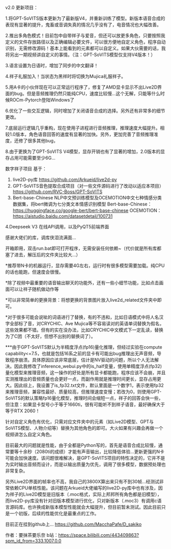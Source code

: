 v2.0 更新项目：

1.将GPT-SoVITS版本更新为了最新版V4，并重新训练了模型。新版本语音合成的表现有显著的提升，鬼畜或音调失真的情况几乎没有了，电音情况也大幅改善。

2.推出多角色模式！目前包中自带祥子与爱音，但还可以放更多角色，只要按照我定义的文件存放路径以及正确编辑必要文件，可以很方便地自定义角色，程序自动识别，无需修改源码！基本上能看到的元素都可以自定义。如果大伙需要的话，我将另出一期视频讲自定义的事情。（注：GPT-SoVITS模型仅支持V4版本！）

3.语言设置为日语时，增加了同步的中文翻译！

4.祥子礼服加入！当状态为黑祥时将切换为Mujica礼服祥子。

5.用A卡的小伙伴现在可以正常运行程序了，修复了AMD显卡显示不出Live2D界面的bug。但是音频推理仍然只能纯CPU，速度比较慢...这个无解，只能等什么时候ROCm-Pytorch登陆Windows了

6.优化了一些交互逻辑，同时增加了关闭语音合成的选择。另外还有非常多的细节更改。

7.底层运行逻辑几乎重构，现在使用子进程进行音频推理，推理速度大幅提升。相较1.0版本，角色语音回答的速度有显著的加快。另外，更加完善了音频推理准度，还修了很多其他bug，

8.由于更换为了GPT-SoVITS V4模型，显存开销也有了显著的增加，2.0版本的显存占用可能需要至少6G...


数字祥子项目
基于：
1. live2D-py库	https://github.com/Arkueid/live2d-py
2. GPT-SoVITS音色提取合成项目（对一些文件源码进行了改动以适应本项目）	https://github.com/RVC-Boss/GPT-SoVITS
3. Bert-base-Chinese NLP中文预训练模型及OCEMOTION中文七种情感分类数据集，将bert微调为七分类文本情感识别模型
	Bert-base-Chinese：https://huggingface.co/google-bert/bert-base-chinese 	OCEMOTION：https://aistudio.baidu.com/datasetdetail/100731

4.Deepseek V3 在线API调用，以及PyQT5前端界面

感谢大佬们的库，调库侠泪流满面...

开箱即用，双击run.bat即可打开程序，无需安装任何依赖~（代价就是所有库都塞了进去，解压后的文件夹比较大...）

*推荐带N卡的机器运行，显存需要4G左右，运行时有很多模型需要加载。纯CPU的话也能跑，但速度会很慢。

*除了视频中最重要的语音输出聊天的功能外，还有一些小细节功能，比如点击画面可以让祥子随机做动作等

*可以非常简单的更换背景：将想更换的背景图片放入live2d_related文件夹中即可。

*对于很多可能会说呲的词语进行了替换，有的不违和，比如日语模式中将人名汉字全部标了音，对CRYCHIC、Ave Mujica等不容易读对的英语单词替换为假名，这些效果都不错。但有的实在没办法，比如CRYCHIC中文模式下一定乱读，替换为了C团（不太好，但想不出别的替换词了）。


***由于GPT-SoVITS默认为半精度浮点(fp16)量化推理，但经过实验在compute capability<=7.5，也就是包括16系之前的显卡有可能出bug推理出无声音频，导致程序崩溃。具体原因应该非常底层，估计是NV驱动的问题，所以个人无法解决。因此我修改了inference_webui.py中的is_half变量，使用单精度浮点(fp32)量化模型来推理音频，这一操作的好处是所有显卡都能跑，程序应该不会崩，并且实测推理出的音频质量也会更好一点，而副作用就是推理时间更长，显存占用更大。因此综上，我设置了is_fp32.txt文件，默认里面是一个数字1，表示使用fp32来推理音频，兼容性最好、质量较高，但推理速度变慢；若改为0，则使用GPT-SoVITS的默认策略fp16量化模型，推理时间会缩短一点，祥子的回答会快一些，但注意：如果显卡型号小于等于1660ti，很有可能听不到祥子语音，最好确保大于等于RTX 2060！

针对自定义角色有优化，只需对应文件夹中的元素（如Live2D模型、GPT与SoVITS模型、人物介绍等）替换为其他角色的即可。大火如果有兴趣会再做一个视频讲怎么自定义角色。

目前最大的问题就是性能，由于全都是Python写的，首先是语音合成比较慢，通常要等十余秒（2080ti的成绩）才能有声音输出，比较降低体验...更新更强的N卡可能会加快速度。该问题很难解决，是GPT-SoVITS项目的特性决定的，它并不是为实时输出音频而设计，而是以输出质量为优先，调用了很多模型，数据预处理也非常复杂。

另外Live2D界面的帧率也不高，我自己的3800X算出来只有不到30帧...经测试非常依赖CPU单核性能。该问题在Arkueid大佬编写的live2D-py库中也有涉及，因为祥子的Live2D模型是旧版本（.moc格式，实际上邦邦所有角色都是旧模型），而live2D-py库没有针对旧版本模型进行优化，只对新版本（.moc3）有调用c语言源码库。也许换成新版本模型性能就会大幅提升，但目前暂未测试。因此目前只是一个初版，后续的性能优化是最重点的工作。

目前正在挂到github上... https://github.com/MacchaPafe/D_sakiko


作者：要抹茶要乐奈   b站：https://space.bilibili.com/443409863?spm_id_from=333.1007.0.0

